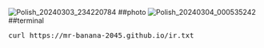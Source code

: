 ![Polish_20240303_234220784](https://github.com/Mr-Banana-2045/AsciiText/assets/109140672/beedb7ee-9559-470c-b498-0371fb9c3910)
##photo
![Polish_20240304_000535242](https://github.com/Mr-Banana-2045/AsciiText/assets/109140672/e2f6c0b4-767b-45de-8c11-d40c471ee815)
##terminal
<pre>
curl https://mr-banana-2045.github.io/ir.txt
</pre>
